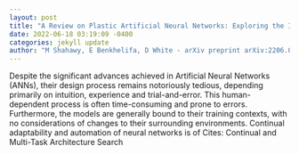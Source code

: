 ```yaml
--- 
layout: post 
title: "A Review on Plastic Artificial Neural Networks: Exploring the Intersection between Neural Architecture Search and Continual Learning" 
date: 2022-06-18 03:19:09 -0400 
categories: jekyll update 
author: "M Shahawy, E Benkhelifa, D White - arXiv preprint arXiv:2206.05625, 2022" 
--- 
```

Despite the significant advances achieved in Artificial Neural Networks (ANNs), their design process remains notoriously tedious, depending primarily on intuition, experience and trial-and-error. This human-dependent process is often time-consuming and prone to errors. Furthermore, the models are generally bound to their training contexts, with no considerations of changes to their surrounding environments. Continual adaptability and automation of neural networks is of Cites: Continual and Multi-Task Architecture Search